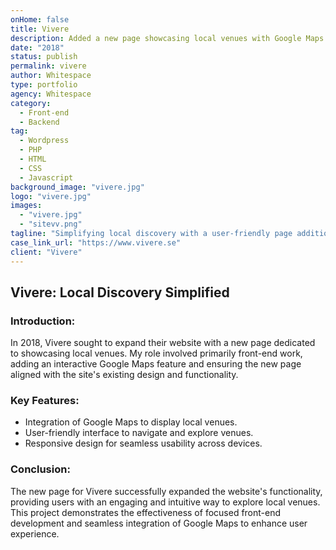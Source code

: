 ```yaml
---
onHome: false
title: Vivere
description: Added a new page showcasing local venues with Google Maps integration, focusing primarily on front-end development.
date: "2018"
status: publish
permalink: vivere
author: Whitespace
type: portfolio
agency: Whitespace
category:
  - Front-end
  - Backend
tag:
  - Wordpress
  - PHP
  - HTML
  - CSS
  - Javascript
background_image: "vivere.jpg"
logo: "vivere.jpg"
images:
  - "vivere.jpg"
  - "sitevv.png"
tagline: "Simplifying local discovery with a user-friendly page addition."
case_link_url: "https://www.vivere.se"
client: "Vivere"
---
```


<h2>Vivere: Local Discovery Simplified</h2>

<h3>Introduction:</h3>
<p>
  In 2018, Vivere sought to expand their website with a new page dedicated to showcasing local venues. My role involved primarily front-end work, adding an interactive Google Maps feature and ensuring the new page aligned with the site's existing design and functionality.
</p>

<h3>Key Features:</h3>
<ul>
  <li>Integration of Google Maps to display local venues.</li>
  <li>User-friendly interface to navigate and explore venues.</li>
  <li>Responsive design for seamless usability across devices.</li>
</ul>

<h3>Conclusion:</h3>
<p>
  The new page for Vivere successfully expanded the website's functionality, providing users with an engaging and intuitive way to explore local venues. This project demonstrates the effectiveness of focused front-end development and seamless integration of Google Maps to enhance user experience.
</p>
